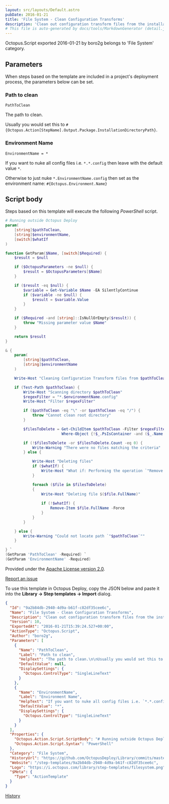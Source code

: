 ```yaml
---
layout: src/layouts/Default.astro
pubDate: 2016-01-21
title: 'File System - Clean Configuration Transforms'
description: 'Clean out configuration transform files from the installation directory after a deployment (e.g. Web.Release.config, YourApp.Production.config, etc.).'
# This file is auto-generated by docs/tools/MarkdownGenerator (detail.js)
---
```


Octopus.Script exported 2016-01-21 by boro2g belongs to 'File System' category.

## Parameters

When steps based on the template are included in a project's deployment process, the parameters below can be set.


<div class="param">

### Path to clean

`PathToClean`

The path to clean.

Usually you would set this to `#{Octopus.Action[StepName].Output.Package.InstallationDirectoryPath}`.

</div>
        
<div class="param">

### Environment Name

`EnvironmentName = *`

If you want to nuke all config files i.e. `*.*.config` then leave with the default value `*`.

Otherwise to just nuke `*.EnvironmentName.config` then set as the environment name: `#{Octopus.Environment.Name}`

</div>
        

## Script body

Steps based on this template will execute the following *PowerShell* script.

```PowerShell
# Running outside Octopus Deploy
param(
    [string]$pathToClean,
    [string]$environmentName,
    [switch]$whatIf
)

function GetParam($Name, [switch]$Required) {
    $result = $null

    if ($OctopusParameters -ne $null) {
        $result = $OctopusParameters[$Name]
    }

    if ($result -eq $null) {
        $variable = Get-Variable $Name -EA SilentlyContinue
        if ($variable -ne $null) {
            $result = $variable.Value
        }
    }

    if ($Required -and [string]::IsNullOrEmpty($result)) {
        throw "Missing parameter value $Name"
    }

    return $result
}

& {
    param(
        [string]$pathToClean,
        [string]$environmentName
    )

    Write-Host "Cleaning Configuration Transform files from $pathToClean and environment: $environmentName"

    if (Test-Path $pathToClean) {
        Write-Host "Scanning directory $pathToClean"
        $regexFilter = "*.$environmentName.config" 
        Write-Host "Filter $regexFilter"

        if ($pathToClean -eq "\" -or $pathToClean -eq "/") {
            throw "Cannot clean root directory"
        }

        $filesToDelete = Get-ChildItem $pathToClean -Filter $regexFilter -Recurse | `
                         Where-Object {!$_.PsIsContainer -and ($_.Name -NotMatch "((?i)(^.*\.exe\.config$|.*\.dll\.config$)$)")}

        if (!$filesToDelete -or $filesToDelete.Count -eq 0) {
            Write-Warning "There were no files matching the criteria"
        } else {

            Write-Host "Deleting files"
            if ($whatIf) {
                Write-Host "What if: Performing the operation `"Remove File`" on targets"
            }

            foreach ($file in $filesToDelete)
            {
                Write-Host "Deleting file $($file.FullName)"
                
                if (!$whatIf) {
                    Remove-Item $file.FullName -Force
                }
            }
        }

    } else {
        Write-Warning "Could not locate path `"$pathToClean`""
    }

} `
(GetParam 'PathToClean' -Required) `
(GetParam 'EnvironmentName' -Required)

```

Provided under the [Apache License version 2.0](https://github.com/OctopusDeploy/Library/blob/master/LICENSE.txt).

[Report an issue](https://github.com/OctopusDeploy/Library/issues/new?assignees=&labels=&projects=&template=bug-report.yml&title=Issue%20with%20File%20System%20-%20Clean%20Configuration%20Transforms&step-template=File%20System%20-%20Clean%20Configuration%20Transforms)

<div class="get-json">

To use this template in Octopus Deploy, copy the JSON below and paste it into the **Library → Step templates → Import** dialog.

```json
{
  "Id": "9a2b84db-2940-4d9a-b61f-c82df35cee6c",
  "Name": "File System - Clean Configuration Transforms",
  "Description": "Clean out configuration transform files from the installation directory after a deployment (e.g. Web.Release.config, YourApp.Production.config, etc.).",
  "Version": 10,
  "ExportedAt": "2016-01-21T15:39:24.527+00:00",
  "ActionType": "Octopus.Script",
  "Author": "boro2g",
  "Parameters": [
    {
      "Name": "PathToClean",
      "Label": "Path to clean",
      "HelpText": "The path to clean.\n\nUsually you would set this to `#{Octopus.Action[StepName].Output.Package.InstallationDirectoryPath}`.",
      "DefaultValue": null,
      "DisplaySettings": {
        "Octopus.ControlType": "SingleLineText"
      }
    },
    {
      "Name": "EnvironmentName",
      "Label": "Environment Name",
      "HelpText": "If you want to nuke all config files i.e. `*.*.config` then leave with the default value `*`.\n\nOtherwise to just nuke `*.EnvironmentName.config` then set as the environment name: `#{Octopus.Environment.Name}`",
      "DefaultValue": "*",
      "DisplaySettings": {
        "Octopus.ControlType": "SingleLineText"
      }
    }
  ],
  "Properties": {
    "Octopus.Action.Script.ScriptBody": "# Running outside Octopus Deploy\nparam(\n    [string]$pathToClean,\n    [string]$environmentName,\n    [switch]$whatIf\n)\n\nfunction GetParam($Name, [switch]$Required) {\n    $result = $null\n\n    if ($OctopusParameters -ne $null) {\n        $result = $OctopusParameters[$Name]\n    }\n\n    if ($result -eq $null) {\n        $variable = Get-Variable $Name -EA SilentlyContinue\n        if ($variable -ne $null) {\n            $result = $variable.Value\n        }\n    }\n\n    if ($Required -and [string]::IsNullOrEmpty($result)) {\n        throw \"Missing parameter value $Name\"\n    }\n\n    return $result\n}\n\n& {\n    param(\n        [string]$pathToClean,\n        [string]$environmentName\n    )\n\n    Write-Host \"Cleaning Configuration Transform files from $pathToClean and environment: $environmentName\"\n\n    if (Test-Path $pathToClean) {\n        Write-Host \"Scanning directory $pathToClean\"\n        $regexFilter = \"*.$environmentName.config\" \n        Write-Host \"Filter $regexFilter\"\n\n        if ($pathToClean -eq \"\\\" -or $pathToClean -eq \"/\") {\n            throw \"Cannot clean root directory\"\n        }\n\n        $filesToDelete = Get-ChildItem $pathToClean -Filter $regexFilter -Recurse | `\n                         Where-Object {!$_.PsIsContainer -and ($_.Name -NotMatch \"((?i)(^.*\\.exe\\.config$|.*\\.dll\\.config$)$)\")}\n\n        if (!$filesToDelete -or $filesToDelete.Count -eq 0) {\n            Write-Warning \"There were no files matching the criteria\"\n        } else {\n\n            Write-Host \"Deleting files\"\n            if ($whatIf) {\n                Write-Host \"What if: Performing the operation `\"Remove File`\" on targets\"\n            }\n\n            foreach ($file in $filesToDelete)\n            {\n                Write-Host \"Deleting file $($file.FullName)\"\n                \n                if (!$whatIf) {\n                    Remove-Item $file.FullName -Force\n                }\n            }\n        }\n\n    } else {\n        Write-Warning \"Could not locate path `\"$pathToClean`\"\"\n    }\n\n} `\n(GetParam 'PathToClean' -Required) `\n(GetParam 'EnvironmentName' -Required)\n",
    "Octopus.Action.Script.Syntax": "PowerShell"
  },
  "Category": "File System",
  "HistoryUrl": "https://github.com/OctopusDeploy/Library/commits/master/step-templates//opt/buildagent/work/75443764cd38076d/step-templates/file-system-clean-configuration-transforms.json",
  "Website": "/step-templates/9a2b84db-2940-4d9a-b61f-c82df35cee6c",
  "Logo": "https://i.octopus.com/library/step-templates/filesystem.png",
  "$Meta": {
    "Type": "ActionTemplate"
  }
}
```

[History](https://github.com/OctopusDeploy/Library/commits/master/step-templates/https://github.com/OctopusDeploy/Library/commits/master/step-templates//opt/buildagent/work/75443764cd38076d/step-templates/file-system-clean-configuration-transforms.json)

</div>

